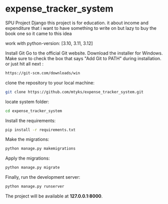 # expense_tracker_system
SPU Project Django this project is for education. 
it about income and expenditure that i want to have something to write on 
but lazy to buy the book one so it came to this idea

work with python-version: [3.10, 3.11, 3.12]

Install Git
Go to the official Git website.
Download the installer for Windows. Make sure to check the box that says "Add Git to PATH" during installation. or just hit all next :

```bash
https://git-scm.com/downloads/win
 ```

clone the repository to your local machine:

```bash
git clone https://github.com/mtyks/expense_tracker_system.git
```
locate system folder:

```bash
cd expense_tracker_system
```

Install the requirements:

```bash
pip install -r requirements.txt
```

Make the migrations:

```bash
python manage.py makemigrations
```

Apply the migrations:

```bash
python manage.py migrate
```

Finally, run the development server:

```bash
python manage.py runserver
```

The project will be available at **127.0.0.1:8000**.

